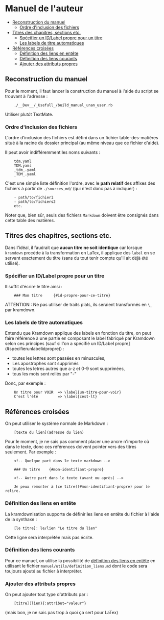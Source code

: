 # Manuel de l'auteur

* [Reconstruction du manuel](#reconstructiondumanuel)
  * [Ordre d'inclusion des fichiers](#ordredesfichiers)
* [Titres des chapitres, sections etc.](#titredessections)
  * [Spécifier un ID/Label propre pour un titre](#specifierunlabelidpropre)
  * [Les labels de titre automatiques](#labelautomatiques)
* [Références croisées](#referenceadesparties)
  * [Définition des liens en entête](#definitiondesliensenentete)
  * [Définition des liens courants](#definitiondeslienscourants)
  * [Ajouter des attributs propres](#utiliserattributsproprespourlien)

<a name='reconstructiondumanuel'></a>

## Reconstruction du manuel

Pour le moment, il faut lancer la construction du manuel à l'aide du script se trouvant à l'adresse :

        ./__Dev__/_Usefull_/build_manuel_unan_user.rb

Utiliser plutôt TextMate.


<a name='ordredesfichiers'></a>

### Ordre d'inclusion des fichiers

L'ordre d'inclusion des fichiers est défini dans un fichier table-des-matières situé à la racine du dossier principal (au même niveau que ce fichier d'aide).

Il peut avoir indifféremment les noms suivants :

        tdm.yaml
        TDM.yaml
        _tdm_.yaml
        _TDM_.yaml

C'est une simple liste définition l'ordre, avec le **path relatif** des affixes des fichiers à partir de `./sources_md/` (qui n'est donc pas à indiquer) :

        - path/to/fichier1
        - path/to/fichiers2
        etc.

Noter que, bien sûr, seuls des fichiers `Markdown` doivent être consignés dans cette table des matières.

<a name='titredessections'></a>

## Titres des chapitres, sections etc.

Dans l'idéal, il faudrait que **aucun titre ne soit identique** car lorsque `kramdown` procède à la transformation en LaTex, il applique des `label` en se servant exactement du titre (sans du tout tenir compte qu'il ait déjà été utilisé).

<a name='specifierunlabelidpropre'></a>

### Spécifier un ID/Label propre pour un titre

Il suffit d'écrire le titre ainsi :

        ### Mon titre     {#id-propre-pour-ce-titre}

ATTENTION : Ne pas utiliser de traits plats, ils seraient transformés en `\_` par kramdown.

<a name='labelautomatiques'></a>

### Les labels de titre automatiques

Entendu que Kramdown applique des labels en fonction du titre, on peut faire référence à une partie en composant le label fabriqué par Kramdown selon ces principes (sauf si l'on a spécifié un ID/Label propre](#specifierunlabelidpropre)) :

* toutes les lettres sont passées en minuscules,
* Les apostrophes sont supprimés
* toutes les letres autres que a-z et 0-9 sont supprimées,
* tous les mots sont reliés par "-"

Donc, par exemple :

        Un titre pour VOIR  => \label{un-titre-pour-voir}
        C'est l'été         => \label{cest-lt}

<a name='referenceadesparties'></a>

## Références croisées

On peut utiliser le système normale de Markdown :

        [texte du lien](adresse du lien)

Pour le moment, je ne sais pas comment placer une ancre n'importe où dans le texte, donc ces références doivent pointer vers des titres seulement. Par exemple :

        <!-- Quelque part dans le texte markdown -->

        ### Un titre    {#mon-identifiant-propre}

        <!-- Autre part dans le texte (avant ou après) -->

        Je peux remonter à [ce titre](#mon-identifiant-propre) pour le relire.

<a name='definitiondesliensenentete'></a>

### Définition des liens en entête

La kramdownisation supporte de définir les liens en entête du fichier à l'aide de la synthaxe :

        [le titre]: le/lien "Le titre du lien"

Cette ligne sera interprêtée mais pas écrite.

<a name='definitiondeslienscourants'></a>

### Définition des liens courants

Pour ce manuel, on utilise la possibilité de [définition des liens en entête](#definitiondesliensenentete) en utilisant le fichier `manuel/utils/definition_liens.md` dont le code sera toujours ajouté au fichier à interpréter.

<a name='utiliserattributsproprespourlien'></a>

### Ajouter des attributs propres

On peut ajouter tout type d'attributs par :

        [titre](lien){:attribut="valeur"}

(mais bon, je ne sais pas trop à quoi ça sert pour LaTex)
